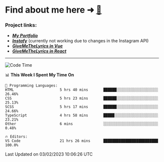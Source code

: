 # Find about me here ➜ [🧑](https://pauabella.dev)

### Project links:
- ***[My Portfolio](https://pauabella.dev)***
- ***[Instafy](https://instafy.me)*** (currently not working due to changes in the Instagram API)
- ***[GiveMeTheLyrics in Vue](https://lyrics.pauabella.dev)***
- ***[GiveMeTheLyrics in React](https://pauabella.dev/GiveMeTheLyrics)***

---
<!--START_SECTION:waka-->
![Code Time](http://img.shields.io/badge/Code%20Time-1%2C851%20hrs%203%20mins-blue)

📊 **This Week I Spent My Time On** 

```text
💬 Programming Languages: 
HTML                     5 hrs 40 mins       ██████░░░░░░░░░░░░░░░░░░░   26.46% 
CSS                      5 hrs 23 mins       ██████░░░░░░░░░░░░░░░░░░░   25.13% 
SCSS                     5 hrs 17 mins       ██████░░░░░░░░░░░░░░░░░░░   24.66% 
TypeScript               4 hrs 58 mins       █████░░░░░░░░░░░░░░░░░░░░   23.21% 
Other                    6 mins              ░░░░░░░░░░░░░░░░░░░░░░░░░   0.48%

🔥 Editors: 
VS Code                  21 hrs 26 mins      █████████████████████████   100.0%

```


 Last Updated on 03/02/2023 10:06:26 UTC
<!--END_SECTION:waka-->
